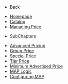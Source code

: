 - Back

* [Homepage](/)
* [Catalog](/adminhtml/UserGuide/Catalog/Index.md)
* [Managing Price](/adminhtml/UserGuide/Catalog/Managing_Price/Index.md)

- SubChapters

* [Advanced Pricing](/adminhtml/UserGuide/Catalog/Managing_Price/Advanced_Pricing/Index.md)
* [Group Price](/adminhtml/UserGuide/Catalog/Managing_Price/Advanced_Pricing/01_Group_Price.md)
* [Special Price](/adminhtml/UserGuide/Catalog/Managing_Price/Advanced_Pricing/02_Special_Price.md)
* [Tier Price](/adminhtml/UserGuide/Catalog/Managing_Price/Advanced_Pricing/03_Tier_Price.md)
* [Minimum Advertised Price](/adminhtml/UserGuide/Catalog/Managing_Price/Advanced_Pricing/04_Minimum_Advertised_Price.md)
* [MAP Logic](/adminhtml/UserGuide/Catalog/Managing_Price/Advanced_Pricing/05_MAP_Logic.md)
* [Configuring MAP](/adminhtml/UserGuide/Catalog/Managing_Price/Advanced_Pricing/06_Configuring_MAP.md)